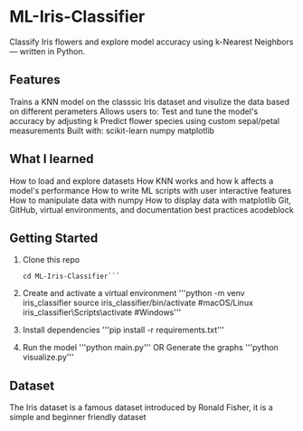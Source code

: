 # ML-Iris-Classifier
Classify Iris flowers and explore model accuracy using k-Nearest Neighbors — written in Python.

## Features
Trains a KNN model on the classsic Iris dataset and visulize the data based on different perameters 
Allows users to:
  Test and tune the model's accuracy by adjusting k
  Predict flower species using custom sepal/petal measurements
Built with:
  scikit-learn
  numpy
  matplotlib



## What I learned
How to load and explore datasets
How KNN works and how k affects a model's performance
How to write ML scripts with user interactive features
How to manipulate data with numpy
How to display data with matplotlib
Git, GitHub, virtual environments, and documentation best practices
acodeblock



## Getting Started
1. Clone this repo
   ```git clone https://github.com/kaitlynnam/ML-Iris-Classifier
   cd ML-Iris-Classifier```

2. Create and activate a virtual environment
   '''python -m venv iris_classifier
   source iris_classifier/bin/activate #macOS/Linux
   iris_classifier\Scripts\activate #Windows'''

3. Install dependencies
   '''pip install -r requirements.txt'''

4. Run the model
   '''python main.py'''
   OR
   Generate the graphs
   '''python visualize.py'''




## Dataset
The Iris dataset is a famous dataset introduced by Ronald Fisher, it is a simple and beginner friendly dataset

